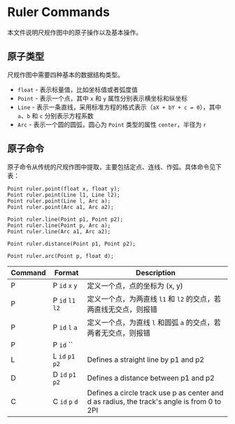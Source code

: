 Ruler Commands
===

本文件说明尺规作图中的原子操作以及基本操作。

## 原子类型

尺规作图中需要四种基本的数据结构类型。

* `float` - 表示标量值，比如坐标值或者弧度值
* `Point` - 表示一个点，其中 `x` 和 `y` 属性分别表示横坐标和纵坐标
* `Line` - 表示一条直线，采用标准方程的格式表示（`aX + bY + c = 0`），其中 `a`、`b` 和 `c` 分别表示方程系数
* `Arc` - 表示一个圆的圆弧，圆心为 `Point` 类型的属性 `center`，半径为 `r`

## 原子命令

原子命令从传统的尺规作图中提取，主要包括定点、连线、作弧。具体命令见下表：

```
Point ruler.point(float x, float y);
Point ruler.point(Line l1, Line l2);
Point ruler.point(Line l, Arc a);
Point ruler.point(Arc a1, Arc a2);

Point ruler.line(Point p1, Point p2);
Point ruler.line(Point p, Arc a);
Point ruler.line(Arc a1, Arc a2);

Point ruler.distance(Point p1, Point p2);

Point ruler.arc(Point p, float d);
```

Command |Format                     |Description
--------|---------------------------|-------------
P       |P `id` `x` `y`             |定义一个点，点的坐标为 (x, y)
P       |P `id` `l1` `l2`           |定义一个点，为两直线 `l1` 和 `l2` 的交点，若两直线无交点，则报错
P       |P `id` `l` `a`             |定义一个点，为直线 `l` 和圆弧 `a` 的交点，若两者无交点，则报错
P       |P `id` ``
L       |L `id` `p1` `p2`           |Defines a straight line by p1 and p2
D       |D `id` `p1` `p2`           |Defines a distance between p1 and p2
C       |C `id` `p` `d`             |Defines a circle track use p as center and d as radius, the track's angle is from 0 to 2PI
